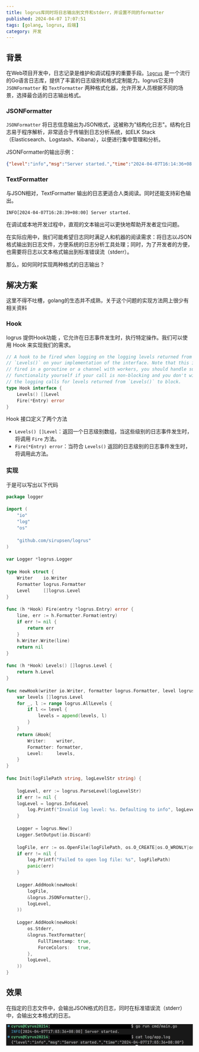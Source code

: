```yaml
---
title: logrus库同时将日志输出到文件和stderr，并设置不同的formatter
published: 2024-04-07 17:07:51
tags: [golang, logrus, 后端]
category: 开发
---
```


## 背景

在Web项目开发中，日志记录是维护和调试程序的重要手段。[`logrus`](https://github.com/sirupsen/logrus) 是一个流行的Go语言日志库，提供了丰富的日志级别和格式定制能力。logrus它支持 `JSONFormatter` 和 `TextFormatter` 两种格式化器，允许开发人员根据不同的场景，选择最合适的日志输出格式。

### JSONFormatter

`JSONFormatter` 将日志信息输出为JSON格式，这被称为"结构化日志"。结构化日志易于程序解析，非常适合于传输到日志分析系统，如ELK Stack（Elasticsearch、Logstash、Kibana），以便进行集中管理和分析。

JSONFormatter的输出示例：

```json
{"level":"info","msg":"Server started.","time":"2024-04-07T16:14:36+08:00"}
```

### TextFormatter

与JSON相对，TextFormatter 输出的日志更适合人类阅读。同时还能支持彩色输出。

```txt
INFO[2024-04-07T16:28:39+08:00] Server started.
```

在调试或本地开发过程中，直观的文本输出可以更快地帮助开发者定位问题。

在实际应用中，我们可能希望日志同时满足人和机器的阅读需求：将日志以JSON格式输出到日志文件，方便系统的日志分析工具处理；同时，为了开发者的方便，也需要将日志以文本格式输出到标准错误流（stderr）。

那么，如何同时实现两种格式的日志输出？

## 解决方案

这里不得不吐槽，golang的生态并不成熟，关于这个问题的实现方法网上很少有相关资料

### Hook

logrus 提供Hook功能 ，它允许在日志事件发生时，执行特定操作。我们可以使用 Hook 来实现我们的需求。

```go
// A hook to be fired when logging on the logging levels returned from
// `Levels()` on your implementation of the interface. Note that this is not
// fired in a goroutine or a channel with workers, you should handle such
// functionality yourself if your call is non-blocking and you don't wish for
// the logging calls for levels returned from `Levels()` to block.
type Hook interface {
    Levels() []Level
    Fire(*Entry) error
}
```

Hook 接口定义了两个方法

- `Levels() []Level`：返回一个日志级别数组，当这些级别的日志事件发生时，将调用 `Fire` 方法。
- `Fire(*Entry) error`：当符合 `Levels()` 返回的日志级别的日志事件发生时，将调用此方法。

### 实现

于是可以写出以下代码

```go
package logger

import (
    "io"
    "log"
    "os"

    "github.com/sirupsen/logrus"
)

var Logger *logrus.Logger

type Hook struct {
    Writer    io.Writer
    Formatter logrus.Formatter
    Level     []logrus.Level
}

func (h *Hook) Fire(entry *logrus.Entry) error {
    line, err := h.Formatter.Format(entry)
    if err != nil {
        return err
    }
    h.Writer.Write(line)
    return nil
}

func (h *Hook) Levels() []logrus.Level {
    return h.Level
}

func newHook(writer io.Writer, formatter logrus.Formatter, level logrus.Level) *Hook {
    var levels []logrus.Level
    for _, l := range logrus.AllLevels {
        if l <= level {
            levels = append(levels, l)
        }
    }
    return &Hook{
        Writer:    writer,
        Formatter: formatter,
        Level:     levels,
    }
}

func Init(logFilePath string, logLevelStr string) {

    logLevel, err := logrus.ParseLevel(logLevelStr)
    if err != nil {
    logLevel = logrus.InfoLevel
        log.Printf("Invalid log level: %s. Defaulting to info", logLevelStr)
    }

    Logger = logrus.New()
    Logger.SetOutput(io.Discard)

    logFile, err := os.OpenFile(logFilePath, os.O_CREATE|os.O_WRONLY|os.O_APPEND, 0644)
    if err != nil {
        log.Printf("Failed to open log file: %s", logFilePath)
        panic(err)
    }

    Logger.AddHook(newHook(
        logFile,
        &logrus.JSONFormatter{},
        logLevel,
    ))

    Logger.AddHook(newHook(
        os.Stderr,
        &logrus.TextFormatter{
            FullTimestamp: true,
            ForceColors:   true,
        },
        logLevel,
    ))
}
```

## 效果

在指定的日志文件中，会输出JSON格式的日志，同时在标准错误流（stderr）中，会输出文本格式的日志。

![logrus multiple formatter](./logrus-multiple-formatter.png)
